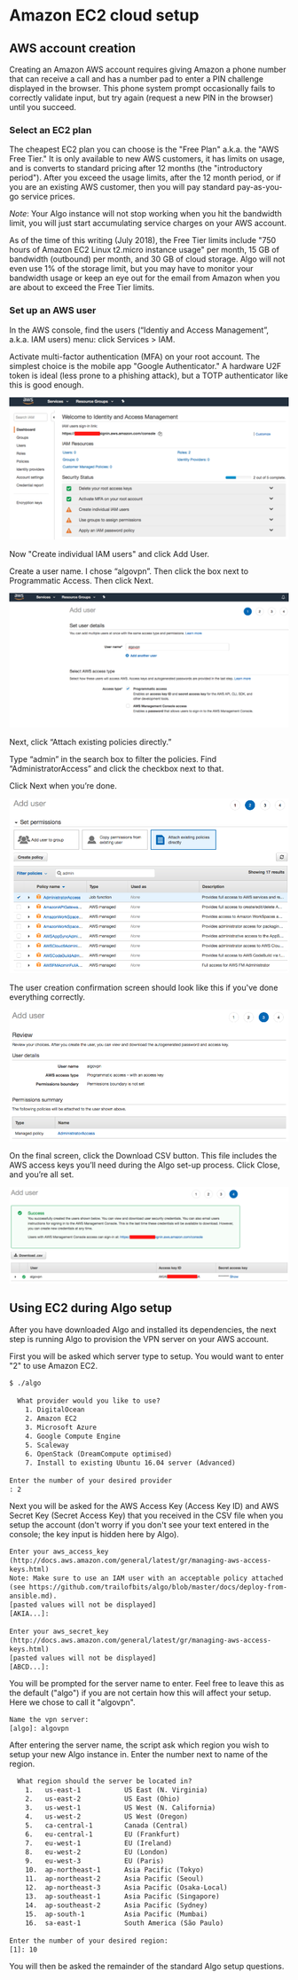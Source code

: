 # Amazon EC2 cloud setup

## AWS account creation

Creating an Amazon AWS account requires giving Amazon a phone number that can receive a call and has a number pad to enter a 
PIN challenge displayed in the browser. This phone system prompt occasionally fails to correctly validate input, but try again 
(request a new PIN in the browser) until you succeed.

### Select an EC2 plan

The cheapest EC2 plan you can choose is the "Free Plan" a.k.a. the "AWS Free Tier." It is only available to new AWS customers, 
it has limits on usage, and is converts to standard pricing after 12 months (the "introductory period"). After you exceed the 
usage limits, after the 12 month period, or if you are an existing AWS customer, then you will pay standard pay-as-you-go 
service prices.

*Note*: Your Algo instance will not stop working when you hit the bandwidth limit, you will just start accumulating service 
charges on your AWS account.

As of the time of this writing (July 2018), the Free Tier limits include "750 hours of Amazon EC2 Linux t2.micro instance 
usage" per month, 15 GB of bandwidth (outbound) per month, and 30 GB of cloud storage. Algo will not even use 1% of the storage
limit, but you may have to monitor your bandwidth usage or keep an eye out for the email from Amazon when you are about to 
exceed the Free Tier limits.

### Set up an AWS user

In the AWS console, find the users (“Identiy and Access Management”, a.k.a. IAM users) menu: click Services > IAM.

Activate multi-factor authentication (MFA) on your root account. The simplest choice is the mobile app "Google Authenticator." 
A hardware U2F token is ideal (less prone to a phishing attack), but a TOTP authenticator like this is good enough.

![The new user screen in the AWS console.](/docs/images/aws-ec2-new-user.png)

Now "Create individual IAM users" and click Add User.

Create a user name. I chose “algovpn”. Then click the box next to Programmatic Access. Then click Next.

![The IAM user naming screen in the AWS console.](/docs/images/aws-ec2-new-user-name.png)

Next, click “Attach existing policies directly.”

Type “admin” in the search box to filter the policies. Find “AdministratorAccess” and click the checkbox next to that. 

Click Next when you’re done.

![Attaching a policy to an IAM user in the AWS console.](/docs/images/aws-ec2-attach-policy.png)

The user creation confirmation screen should look like this if you've done everything correctly.

![New user creation confirmation screen in the AWS console.](/docs/images/aws-ec2-new-user-confirm.png)

On the final screen, click the Download CSV button. This file includes the AWS access keys you’ll need during the Algo set-up 
process. Click Close, and you’re all set.

![Downloading the credentials for an AWS IAM user.](/docs/images/aws-ec2-new-user-csv.png)

## Using EC2 during Algo setup

After you have downloaded Algo and installed its dependencies, the next step is running Algo to provision the VPN server 
on your AWS account.

First you will be asked which server type to setup. You would want to enter "2" to use Amazon EC2.

```
$ ./algo

  What provider would you like to use?
    1. DigitalOcean
    2. Amazon EC2
    3. Microsoft Azure
    4. Google Compute Engine
    5. Scaleway
    6. OpenStack (DreamCompute optimised)
    7. Install to existing Ubuntu 16.04 server (Advanced)

Enter the number of your desired provider
: 2
```

Next you will be asked for the AWS Access Key (Access Key ID) and AWS Secret Key (Secret Access Key) that you received in 
the CSV file when you setup the account (don't worry if you don't see your text entered in the console; the key input is 
hidden here by Algo).

```
Enter your aws_access_key (http://docs.aws.amazon.com/general/latest/gr/managing-aws-access-keys.html)
Note: Make sure to use an IAM user with an acceptable policy attached (see https://github.com/trailofbits/algo/blob/master/docs/deploy-from-ansible.md).
[pasted values will not be displayed]
[AKIA...]: 

Enter your aws_secret_key (http://docs.aws.amazon.com/general/latest/gr/managing-aws-access-keys.html)
[pasted values will not be displayed]
[ABCD...]: 
```

You will be prompted for the server name to enter. Feel free to leave this as the default ("algo") if you are not certain 
how this will affect your setup. Here we chose to call it "algovpn".

```
Name the vpn server:
[algo]: algovpn
```

After entering the server name, the script ask which region you wish to setup your new Algo instance in. Enter the number 
next to name of the region.

```
  What region should the server be located in?
    1.   us-east-1           US East (N. Virginia)
    2.   us-east-2           US East (Ohio)
    3.   us-west-1           US West (N. California)
    4.   us-west-2           US West (Oregon)
    5.   ca-central-1        Canada (Central)
    6.   eu-central-1        EU (Frankfurt)
    7.   eu-west-1           EU (Ireland)
    8.   eu-west-2           EU (London)
    9.   eu-west-3           EU (Paris)
    10.  ap-northeast-1      Asia Pacific (Tokyo)
    11.  ap-northeast-2      Asia Pacific (Seoul)
    12.  ap-northeast-3      Asia Pacific (Osaka-Local)
    13.  ap-southeast-1      Asia Pacific (Singapore)
    14.  ap-southeast-2      Asia Pacific (Sydney)
    15.  ap-south-1          Asia Pacific (Mumbai)
    16.  sa-east-1           South America (São Paulo)

Enter the number of your desired region:
[1]: 10
```

You will then be asked the remainder of the standard Algo setup questions.
